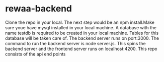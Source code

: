 # rewaa-backend

Clone the repo in your local. The next step would be an npm install.Make sure youe have mysql installed in your local machine. A database with the name testdb is required to be created in your local machine. Tables for this database will be taken care of.
The backend server runs on port:3000. 
The command to run the backend server is node server.js. This spins the backend server and the frontend server runs on localhost:4200.
This repo consists of the api end points
